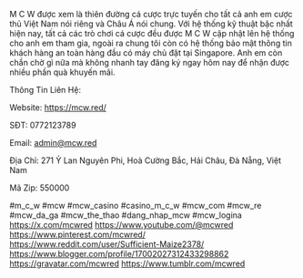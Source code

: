 M C W được xem là thiên đường cá cược trực tuyến cho tất cả anh em cược thủ Việt Nam nói riêng và Châu Á nói chung. Với hệ thống kỹ thuật bậc nhất hiện nay, tất cả các trò chơi cá cược đều được M C W cập nhật lên hệ thống cho anh em tham gia, ngoài ra chung tôi còn có hệ thống bảo mật thông tin khách hàng an toàn hàng đầu có máy chủ đặt tại Singapore. Anh em còn chần chờ gì nữa mà không nhanh tay đăng ký ngay hôm nay để nhận được nhiều phần quà khuyến mãi.

Thông Tin Liên Hệ:

Website: https://mcw.red/

SĐT: 0772123789

Email: admin@mcw.red

Địa Chỉ: 271 Ỷ Lan Nguyên Phi, Hoà Cường Bắc, Hải Châu, Đà Nẵng, Việt Nam

Mã Zip: 550000

#m_c_w #mcw #mcw_casino #casino_m_c_w #mcw_com #mcw_re #mcw_da_ga #mcw_the_thao #dang_nhap_mcw #mcw_logina
https://x.com/mcwred
https://www.youtube.com/@mcwred
https://www.pinterest.com/mcwred/
https://www.reddit.com/user/Sufficient-Maize2378/
https://www.blogger.com/profile/17002027312433298862
https://gravatar.com/mcwred
https://www.tumblr.com/mcwred